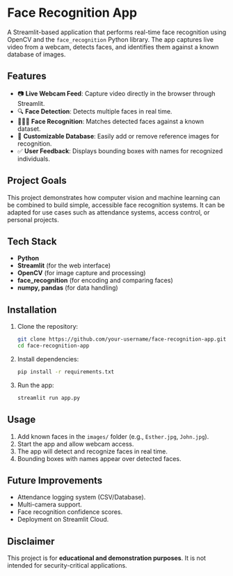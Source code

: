 # Face Recognition App

A Streamlit-based application that performs real-time face recognition using OpenCV and the `face_recognition` Python library. The app captures live video from a webcam, detects faces, and identifies them against a known database of images.

## Features

* 📷 **Live Webcam Feed**: Capture video directly in the browser through Streamlit.
* 🔍 **Face Detection**: Detects multiple faces in real time.
* 🧑‍🤝‍🧑 **Face Recognition**: Matches detected faces against a known dataset.
* 📂 **Customizable Database**: Easily add or remove reference images for recognition.
* ✅ **User Feedback**: Displays bounding boxes with names for recognized individuals.

## Project Goals

This project demonstrates how computer vision and machine learning can be combined to build simple, accessible face recognition systems. It can be adapted for use cases such as attendance systems, access control, or personal projects.

## Tech Stack

* **Python**
* **Streamlit** (for the web interface)
* **OpenCV** (for image capture and processing)
* **face_recognition** (for encoding and comparing faces)
* **numpy, pandas** (for data handling)

## Installation

1. Clone the repository:

   ```bash
   git clone https://github.com/your-username/face-recognition-app.git
   cd face-recognition-app
   ```

2. Install dependencies:

   ```bash
   pip install -r requirements.txt
   ```

3. Run the app:

   ```bash
   streamlit run app.py
   ```

## Usage

1. Add known faces in the `images/` folder (e.g., `Esther.jpg`, `John.jpg`).
2. Start the app and allow webcam access.
3. The app will detect and recognize faces in real time.
4. Bounding boxes with names appear over detected faces.

## Future Improvements

* Attendance logging system (CSV/Database).
* Multi-camera support.
* Face recognition confidence scores.
* Deployment on Streamlit Cloud.

## Disclaimer

This project is for **educational and demonstration purposes**. It is not intended for security-critical applications.
